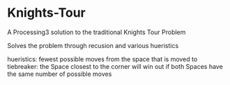 # Knights-Tour
A Processing3 solution to the traditional Knights Tour Problem


Solves the problem through recusion and various hueristics

hueristics:
  fewest possible moves from the space that is moved to
  tiebreaker:
    the Space closest to the corner will win out if both Spaces have the same number of possible moves
